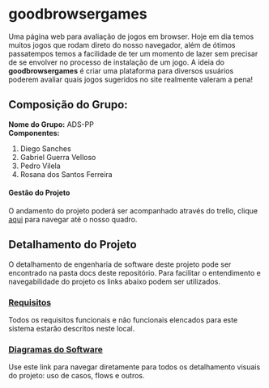 # goodbrowsergames
Uma página web para avaliação de jogos em browser. Hoje em dia temos muitos jogos que rodam direto do nosso navegador, além de ótimos passatempos temos a facilidade de ter um momento de lazer sem precisar de se envolver no processo de instalação de um jogo. A ideia do **goodbrowsergames** é criar uma plataforma para diversos usuários poderem avaliar quais jogos sugeridos no site realmente valeram a pena!
## Composição do Grupo: 
**Nome do Grupo:** ADS-PP  
**Componentes:**
1. Diego Sanches
2. Gabriel Guerra Velloso
3. Pedro Vilela
4. Rosana dos Santos Ferreira

#### Gestão do Projeto

O andamento do projeto poderá ser acompanhado através do trello, clique [aqui](https://trello.com/b/CSJAbnw2/digital-minds) para navegar até o nosso quadro.

## Detalhamento do Projeto
O detalhamento de engenharia de software deste projeto pode ser encontrado na pasta docs deste repositório. Para facilitar o entendimento e navegabilidade do projeto os links abaixo podem ser utilizados.  

### [Requisitos](docs/reqs.md)
Todos os requisitos funcionais e não funcionais elencados para este sistema estarão descritos neste local.
### [Diagramas do Software](docs/usecases.md)
Use este link para navegar diretamente para todos os detalhamento visuais do projeto: uso de casos, flows e outros.

